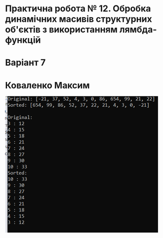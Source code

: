 # Практична робота № 12. Обробка динамічних масивів структурних об'єктів з використанням лямбда-функцій


# Варіант 7


# Коваленко Максим


![result](Final.png)